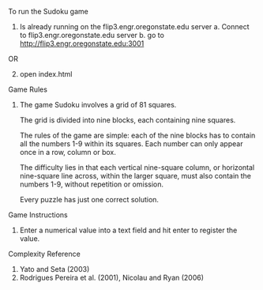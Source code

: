 To run the Sudoku game
   1. Is already running on the flip3.engr.oregonstate.edu server
      a. Connect to flip3.engr.oregonstate.edu server
      b. go to http://flip3.engr.oregonstate.edu:3001

   OR

   2. open index.html
   
Game Rules
   1. The game Sudoku involves a grid of 81 squares. 

      The grid is divided into nine blocks, each containing nine squares.

      The rules of the game are simple: each of the nine blocks has to 
      contain all the numbers 1-9 within its squares. Each number can 
      only appear once in a row, column or box.
   
      The difficulty lies in that each vertical nine-square column, 
      or horizontal nine-square line across, within the larger square, 
      must also contain the numbers 1-9, without repetition or omission.
   
      Every puzzle has just one correct solution.

Game Instructions
   1. Enter a numerical value into a text field and hit enter to register the value.

Complexity Reference
   1. Yato and Seta (2003)
   2. Rodrigues Pereira et al. (2001), Nicolau and Ryan (2006)